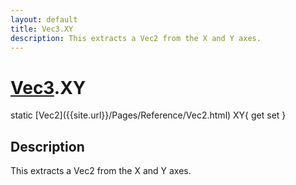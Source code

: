 ```yaml
---
layout: default
title: Vec3.XY
description: This extracts a Vec2 from the X and Y axes.
---
```

# [Vec3]({{site.url}}/Pages/Reference/Vec3.html).XY

<div class='signature' markdown='1'>
static [Vec2]({{site.url}}/Pages/Reference/Vec2.html) XY{ get set }
</div>

## Description
This extracts a Vec2 from the X and Y axes.

